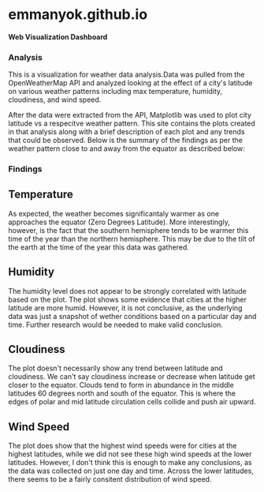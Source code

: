 # emmanyok.github.io
#### Web Visualization Dashboard

### Analysis

This is a visualization for weather data analysis.Data was pulled from the OpenWeatherMap API and analyzed looking at the effect of a city's latitude on various weather patterns including max temperature, humidity, cloudiness, and wind speed.

After the data were extracted from the API, Matplotlib was used to plot city latitude vs a respecitve weather pattern. This site contains the plots created in that analysis along with a brief description of each plot and any trends that could be observed. Below is the summary of the findings as per the weather pattern close to and away from the equator as described below:

### Findings

## Temperature
As expected, the weather becomes significantaly warmer as one approaches the equator (Zero Degrees Latitude). More interestingly, however, is the fact that the southern hemisphere tends to be warmer this time of the year than the northern hemisphere. This may be due to the tilt of the earth at the time of the year this data was gathered.

## Humidity
The humidity level does not appear to be strongly correlated with latitude based on the plot. The plot shows some evidence that cities at the higher latitude are more humid. However, it is not conclusive, as the underlying data was just a snapshot of wether conditions based on a particular day and time. Further research would be needed to make valid conclusion.

## Cloudiness
The plot doesn't necessarily show any trend between latitude and cloudiness. We can't say cloudiness increase or decrease when latitude get closer to the equator. Clouds tend to form in abundance in the middle latitudes 60 degrees north and south of the equator. This is where the edges of polar and mid latitude circulation cells collide and push air upward.

## Wind Speed
The plot does show that the highest wind speeds were for cities at the highest latitudes, while we did not see these high wind speeds at the lower latitudes. However, I don't think this is enough to make any conclusions, as the data was collected on just one day and time. Across the lower latitudes, there seems to be a fairly consitent distribution of wind speed.



